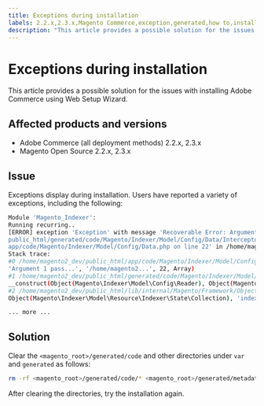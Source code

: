 ```yaml
---
title: Exceptions during installation
labels: 2.2.x,2.3.x,Magento Commerce,exception,generated,how to,install,installation,var,web setup wizard,Adobe Commerce,cloud infrastructure,on-premises,Magento Open Source
description: "This article provides a possible solution for the issues with installing Adobe Commerce using Web Setup Wizard."
---
```


# Exceptions during installation

This article provides a possible solution for the issues with installing Adobe Commerce using Web Setup Wizard.

## Affected products and versions

* Adobe Commerce (all deployment methods) 2.2.x, 2.3.x
* Magento Open Source 2.2.x, 2.3.x

## Issue

Exceptions display during installation. Users have reported a variety of exceptions, including the following:

```bash
Module 'Magento_Indexer':
Running recurring..
[ERROR] exception 'Exception' with message 'Recoverable Error: Argument 1 passed to Magento\Indexer\Model\Config\Data::__construct() must be an instance of Magento\Framework\Indexer\Config\Reader, instance of Magento\Indexer\Model\Config\Reader given, called in /home/magento2_dev/
public_html/generated/code/Magento/Indexer/Model/Config/Data/Interceptor.php on line 14 and defined in /home/magento2_dev/public_html/
app/code/Magento/Indexer/Model/Config/Data.php on line 22' in /home/magento2_dev/public_html/lib/internal/Magento/Framework/App/ErrorHandler.php:67
Stack trace:
#0 /home/magento2_dev/public_html/app/code/Magento/Indexer/Model/Config/Data.php(22): Magento\Framework\App\ErrorHandler->handler(4096,
'Argument 1 pass...', '/home/magento2...', 22, Array)
#1 /home/magento2_dev/public_html/generated/code/Magento/Indexer/Model/Config/Data/Interceptor.php(14): Magento\Indexer\Model\Config\Data->
__construct(Object(Magento\Indexer\Model\Config\Reader), Object(Magento\Framework\App\Cache\Type\Config), Object(Magento\Indexer\Model\Resource\Indexer\State\Collection), 'indexer_config')
#2 /home/magento2_dev/public_html/lib/internal/Magento/Framework/ObjectManager/Factory/AbstractFactory.php(103): Magento\Indexer\Model\Config\Data\Interceptor->__construct(Object(Magento\Indexer\Model\Config\Reader), Object(Magento\Framework\App\Cache\Type\Config),
Object(Magento\Indexer\Model\Resource\Indexer\State\Collection), 'indexer_config')

... more ...
```

## Solution

Clear the `<magento_root>/generated/code` and other directories under `var` and `generated` as follows:

```bash
rm -rf <magento_root>/generated/code/* <magento_root>/generated/metadata/* <magento_root>/var/cache/*
```

After clearing the directories, try the installation again. 